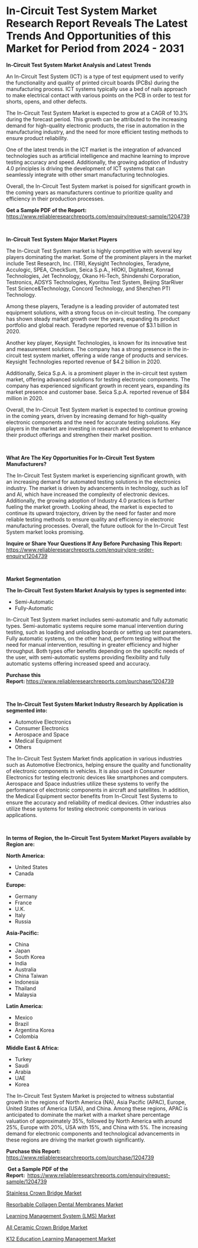 <p><h1>In-Circuit Test System Market Research Report Reveals The Latest Trends And Opportunities of this Market for Period from 2024 - 2031</h1></p><p><strong>In-Circuit Test System Market Analysis and Latest Trends</strong></p>
<p><p>An In-Circuit Test System (ICT) is a type of test equipment used to verify the functionality and quality of printed circuit boards (PCBs) during the manufacturing process. ICT systems typically use a bed of nails approach to make electrical contact with various points on the PCB in order to test for shorts, opens, and other defects.</p><p>The In-Circuit Test System Market is expected to grow at a CAGR of 10.3% during the forecast period. This growth can be attributed to the increasing demand for high-quality electronic products, the rise in automation in the manufacturing industry, and the need for more efficient testing methods to ensure product reliability.</p><p>One of the latest trends in the ICT market is the integration of advanced technologies such as artificial intelligence and machine learning to improve testing accuracy and speed. Additionally, the growing adoption of Industry 4.0 principles is driving the development of ICT systems that can seamlessly integrate with other smart manufacturing technologies.</p><p>Overall, the In-Circuit Test System market is poised for significant growth in the coming years as manufacturers continue to prioritize quality and efficiency in their production processes.</p></p>
<p><strong>Get a Sample PDF of the Report:&nbsp;</strong> <a href="https://www.reliableresearchreports.com/enquiry/request-sample/1204739">https://www.reliableresearchreports.com/enquiry/request-sample/1204739</a></p>
<p>&nbsp;</p>
<p><strong>In-Circuit Test System Major Market Players</strong></p>
<p><p>The In-Circuit Test System market is highly competitive with several key players dominating the market. Some of the prominent players in the market include Test Research, Inc. (TRI), Keysight Technologies, Teradyne, Acculogic, SPEA, CheckSum, Seica S.p.A., HIOKI, Digitaltest, Konrad Technologies, Jet Technology, Okano Hi-Tech, Shindenshi Corporation, Testronics, ADSYS Technologies, Kyoritsu Test System, Beijing StarRiver Test Science&Technology, Concord Technology, and Shenzhen PTI Technology.</p><p>Among these players, Teradyne is a leading provider of automated test equipment solutions, with a strong focus on in-circuit testing. The company has shown steady market growth over the years, expanding its product portfolio and global reach. Teradyne reported revenue of $3.1 billion in 2020.</p><p>Another key player, Keysight Technologies, is known for its innovative test and measurement solutions. The company has a strong presence in the in-circuit test system market, offering a wide range of products and services. Keysight Technologies reported revenue of $4.2 billion in 2020.</p><p>Additionally, Seica S.p.A. is a prominent player in the in-circuit test system market, offering advanced solutions for testing electronic components. The company has experienced significant growth in recent years, expanding its market presence and customer base. Seica S.p.A. reported revenue of $84 million in 2020.</p><p>Overall, the In-Circuit Test System market is expected to continue growing in the coming years, driven by increasing demand for high-quality electronic components and the need for accurate testing solutions. Key players in the market are investing in research and development to enhance their product offerings and strengthen their market position.</p></p>
<p>&nbsp;</p>
<p><strong>What Are The Key Opportunities For In-Circuit Test System Manufacturers?</strong></p>
<p><p>The In-Circuit Test System market is experiencing significant growth, with an increasing demand for automated testing solutions in the electronics industry. The market is driven by advancements in technology, such as IoT and AI, which have increased the complexity of electronic devices. Additionally, the growing adoption of Industry 4.0 practices is further fueling the market growth. Looking ahead, the market is expected to continue its upward trajectory, driven by the need for faster and more reliable testing methods to ensure quality and efficiency in electronic manufacturing processes. Overall, the future outlook for the In-Circuit Test System market looks promising.</p></p>
<p><strong>Inquire or Share Your Questions If Any Before Purchasing This Report:</strong> <a href="https://www.reliableresearchreports.com/enquiry/pre-order-enquiry/1204739">https://www.reliableresearchreports.com/enquiry/pre-order-enquiry/1204739</a></p>
<p>&nbsp;</p>
<p><strong>Market Segmentation</strong></p>
<p><strong>The In-Circuit Test System Market Analysis by types is segmented into:</strong></p>
<p><ul><li>Semi-Automatic</li><li>Fully-Automatic</li></ul></p>
<p><p>In-Circuit Test System market includes semi-automatic and fully automatic types. Semi-automatic systems require some manual intervention during testing, such as loading and unloading boards or setting up test parameters. Fully automatic systems, on the other hand, perform testing without the need for manual intervention, resulting in greater efficiency and higher throughput. Both types offer benefits depending on the specific needs of the user, with semi-automatic systems providing flexibility and fully automatic systems offering increased speed and accuracy.</p></p>
<p><strong>Purchase this Report:&nbsp;</strong><a href="https://www.reliableresearchreports.com/purchase/1204739">https://www.reliableresearchreports.com/purchase/1204739</a></p>
<p>&nbsp;</p>
<p><strong>The In-Circuit Test System Market Industry Research by Application is segmented into:</strong></p>
<p><ul><li>Automotive Electronics</li><li>Consumer Electronics</li><li>Aerospace and Space</li><li>Medical Equipment</li><li>Others</li></ul></p>
<p><p>The In-Circuit Test System Market finds application in various industries such as Automotive Electronics, helping ensure the quality and functionality of electronic components in vehicles. It is also used in Consumer Electronics for testing electronic devices like smartphones and computers. Aerospace and Space industries utilize these systems to verify the performance of electronic components in aircraft and satellites. In addition, the Medical Equipment sector benefits from In-Circuit Test Systems to ensure the accuracy and reliability of medical devices. Other industries also utilize these systems for testing electronic components in various applications.</p></p>
<p>&nbsp;</p>
<p><strong>In terms of Region, the In-Circuit Test System Market Players available by Region are:</strong></p>
<p>
    <p> <strong> North America: </strong>
        <ul>
            <li>United States</li>
            <li>Canada</li>
        </ul>
        </p> 
    <p> <strong> Europe: </strong>
        <ul>
            <li>Germany</li>
            <li>France</li>
            <li>U.K.</li>
            <li>Italy</li>
            <li>Russia</li>
        </ul>
        </p> 
    <p> <strong> Asia-Pacific: </strong>
        <ul>
            <li>China</li>
            <li>Japan</li>
            <li>South Korea</li>
            <li>India</li>
            <li>Australia</li>
            <li>China Taiwan</li>
            <li>Indonesia</li>
            <li>Thailand</li>
            <li>Malaysia</li>
        </ul>
        </p> 
    <p> <strong> Latin America: </strong>
        <ul>
            <li>Mexico</li>
            <li>Brazil</li>
            <li>Argentina Korea</li>
            <li>Colombia</li>
        </ul>
        </p> 
    <p> <strong> Middle East & Africa: </strong>
        <ul>
            <li>Turkey</li>
            <li>Saudi</li>
            <li>Arabia</li>
            <li>UAE</li>
            <li>Korea</li>
        </ul>
    </p>
    </p>
<p><p>The In-Circuit Test System Market is projected to witness substantial growth in the regions of North America (NA), Asia Pacific (APAC), Europe, United States of America (USA), and China. Among these regions, APAC is anticipated to dominate the market with a market share percentage valuation of approximately 35%, followed by North America with around 25%, Europe with 20%, USA with 15%, and China with 5%. The increasing demand for electronic components and technological advancements in these regions are driving the market growth significantly.</p></p>
<p><strong>Purchase this Report: </strong><a href="https://www.reliableresearchreports.com/purchase/1204739">https://www.reliableresearchreports.com/purchase/1204739</a></p>
<p>&nbsp;<strong>Get a Sample PDF of the Report:&nbsp;&nbsp;</strong><a href="https://www.reliableresearchreports.com/enquiry/request-sample/1204739">https://www.reliableresearchreports.com/enquiry/request-sample/1204739</a></p>
<p><strong></strong></p>
<p><p><a href="https://medium.com/@karleelakin435/stainless-crown-bridge-market-share-evolution-and-market-growth-trends-2024-2031-7b39e2060111">Stainless Crown Bridge Market</a></p><p><a href="https://medium.com/@anthonywade766/resorbable-collagen-dental-membranes-market-exploring-market-share-market-trends-and-future-bf982017d284">Resorbable Collagen Dental Membranes Market</a></p><p><a href="https://github.com/Airanohannonzb68e5pb53oc1/Market-Research-Report-List-1/blob/main/learning-management-system-lms-market.md">Learning Management System (LMS) Market</a></p><p><a href="https://medium.com/@anthonywade766/all-ceramic-crown-bridge-market-size-reveals-the-best-marketing-channels-in-global-industry-5578c63a775c">All Ceramic Crown Bridge Market</a></p><p><a href="https://github.com/fiixsa/Market-Research-Report-List-1/blob/main/k12-education-learning-management-market.md">K12 Education Learning Management Market</a></p></p>